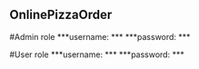 ## OnlinePizzaOrder

#Admin role
***username: ***
***password: ***

#User role
***username: ***
***password: ***
